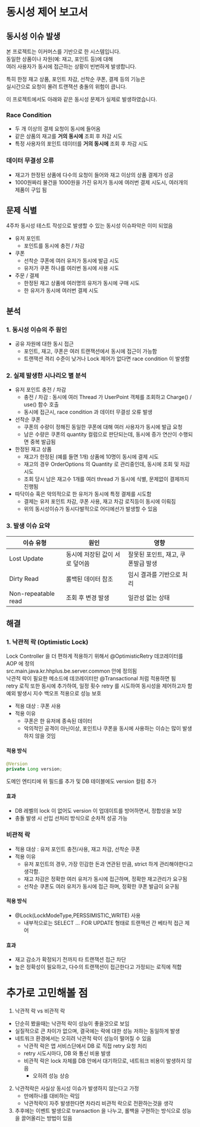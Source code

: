 # 동시성 제어 보고서

## 동시성 이슈 발생
본 프로젝트는 이커머스를 기반으로 한 시스템입니다.  
동일한 상품이나 자원(예: 재고, 포인트 등)에 대해  
여러 사용자가 동시에 접근하는 상황이 빈번하게 발생합니다.

특히 한정 재고 상품, 포인트 차감, 선착순 쿠폰, 결제 등의 기능은  
실시간으로 요청이 몰려 트랜잭션 충돌의 위험이 큽니다.

이 프로젝트에서도 아래와 같은 동시성 문제가 실제로 발생하였습니다.


### Race Condition
- 두 개 이상의 결제 요청이 동시에 들어옴
- 같은 상품의 재고를 **거의 동시에** 조회 후 차감 시도
- 특정 사용자의 포인트 데이터를 **거의 동시에** 조회 후 차감 시도

### 데이터 무결성 오류
- 재고가 한정된 상품에 다수의 요청이 들어와 재고 이상의 상품 결제가 성공
- 1000원짜리 물건을 1000원을 가진 유저가 동시에 여러번 결제 시도시, 여러개의 제품이 구입 됨


## 문제 식별
4주차 동시성 테스트 작성으로 발생할 수 있는 동시성 이슈파악은 이미 되었음
- 유저 포인트
  - 포인트를 동시에 충전 / 차감
- 쿠폰
  - 선착순 쿠폰에 여러 유저가 동시에 발급 시도
  - 유저가 쿠폰 하나를 여러번 동시에 사용 시도
- 주문 / 결제
  - 한정된 재고 상품에 여러명의 유저가 동시에 구매 시도
  - 한 유저가 동시에 여러번 결제 시도


## 분석
### 1. 동시성 이슈의 주 원인
- 공유 자원에 대한 동시 접근
  - 포인트, 재고, 쿠폰은 여러 트랜잭션에서 동시에 접근이 가능함
  - 트랜잭션 격리 수준이 낮거나 Lock 제어가 없다면 race condition 이 발생함

### 2. 실제 발생한 시나리오 별 분석
- 유저 포인트 충전 / 차감
  - 충전 / 차감 : 동시에 여러 Thread 가 UserPoint 객체를 조회하고 Charge() / use() 함수 호출
  - 동시에 접근시, race condition 과 데이터 무결성 오류 발생
- 선착순 쿠폰
  - 쿠폰의 수량이 정해진 동일한 쿠폰에 대해 여러 사용자가 동시에 발급 요청
  - 남은 수량은 쿠폰의 quantity 컬럼으로 판단되는데, 동시에 증가 연산이 수행되면 중복 발급됨
- 한정된 재고 상품
  - 재고가 한정된 (예를 들면 1개) 상품에 10명이 동시에 결제 시도
  - 재고의 경우 OrderOptions 의 Quantity 로 관리중인데, 동시에 조회 및 차감 시도
  - 조회 당시 남은 재고수 1개를 여러 thread 가 동시에 식별, 문제없이 결제까지 진행됨
- 따닥이슈 혹은 악의적으로 한 유저가 동시에 특정 결제를 시도함
  - 결제는 유저 포인트 차감, 쿠폰 사용, 재고 차감 로직등이 동시에 이뤄짐
  - 위의 동시성이슈가 동시다발적으로 어디에선가 발생할 수 있음

### 3. 발생 이슈 요약
| 이슈 유형 | 원인 | 영향 |
|-------|-----|-----|
| Lost Update | 동시에 저장된 값이 서로 덮어씀 | 잘못된 포인트, 재고, 쿠폰발급 발생|
| Dirty Read | 롤백된 데이터 참조 | 임시 결과를 기반으로 처리 |
| Non-repeatable read | 조회 후 변경 발생 | 일관성 없는 상태 |


## 해결

### 1. 낙관적 락 (Optimistic Lock)
Lock Controller 을 더 편하게 적용하기 위해서 @OptimisticRetry 데코레이터를 AOP 에 정의  
src.main.java.kr.hhplus.be.server.common 안에 정의됨  
낙관적 락이 필요한 메소드에 데코레이터만 @Transactional 처럼 적용하면 됨  
retry 로직 또한 동시에 추가하여, 일정 횟수 retry 를 시도하여 동시성을 제어하고자 함  
예외 발생시 지수 백오프 적용으로 성능 보호

- 적용 대상 : 쿠폰 사용
- 적용 이유
  - 쿠폰은 한 유저에 종속된 데이터
  - 악의적인 공격이 아닌이상, 포인트나 쿠폰을 동시에 사용하는 이슈는 많이 발생하지 않을 것임

#### 적용 방식
```java
@Version
private Long version;
```
도메인 엔티티에 위 필드를 추가 및 DB 테이블에도 version 컬럼 추가

#### 효과
- DB 레벨의 lock 이 없어도 version 이 업데이트를 방어하면서, 정합성을 보장
- 충돌 발생 시 선입 선처리 방식으로 순차적 성공 가능

### 비관적 락
- 적용 대상 : 유저 포인트 충전/사용, 재고 차감, 선착순 쿠폰
- 적용 이유
  - 유저 포인트의 경우, 가장 민감한 돈과 연관된 만큼, strict 하게 관리해야한다고 생각함. 
  - 재고 차감은 정확한 여러 유저가 동시에 접근하며, 정확한 재고관리가 요구됨
  - 선착순 쿠폰도 여러 유저가 동시에 접근 하며, 정확한 쿠폰 발급이 요구됨

#### 적용 방식
- @Lock(LockModeType,PERSSIMISTIC_WRITE) 사용
    - 내부적으로는 SELECT ... FOR UPDATE 형태로 트랜잭션 간 베타적 접근 제어

#### 효과
- 재고 감소가 확정되기 전까지 타 트랜잭션 접근 차단
- 높은 정확성이 필요하고, 다수의 트랜잭션이 접근한다고 가정되는 로직에 적합


# 추가로 고민해볼 점
1. 낙관적 락 vs 비관적 락
- 단순히 봤을때는 낙관적 락이 성능이 좋을것으로 보임
- 실질적으로 큰 차이가 없으며, 결국에는 락에 대한 성능 저하는 동일하게 발생
- 네트워크 환경에서는 오히려 낙관적 락이 성능이 떨어질 수 있음
  - 낙관적 락은 앱 서비스단에서 DB 로 직접 retry 요청 처리
  - retry 시도시마다, DB 와 통신 비용 발생
  - 비관적 락은 lock 자체를 DB 안에서 대기하므로, 네트워크 비용이 발생하지 않음
    - 오히려 성능 상승
2. 낙관적락은 사실상 동시성 이슈가 발생하지 않는다고 가정
   - 만에하나를 대비하는 락임
   - 낙관적락이 자주 발생한다면 차라리 비관적 락으로 전환하는것을 생각
3. 추후에는 이벤트 발생으로 transaction 을 나누고, 롤백을 구현하는 방식으로 성능을 끌어올리는 방법이 있음